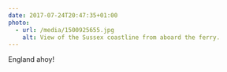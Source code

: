 ```yaml
---
date: 2017-07-24T20:47:35+01:00
photo:
  - url: /media/1500925655.jpg
    alt: View of the Sussex coastline from aboard the ferry.
---
```

England ahoy!
